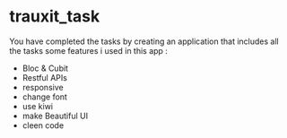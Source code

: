 # trauxit_task

You have completed the tasks by creating an application that includes all the tasks
some features i used in this app :
- Bloc & Cubit
- Restful APIs
- responsive
- change font
- use kiwi
- make Beautiful UI
- cleen code
